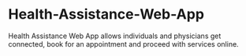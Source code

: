# Health-Assistance-Web-App
Health Assistance Web App allows individuals and physicians get connected, book for an appointment and proceed with services online.
